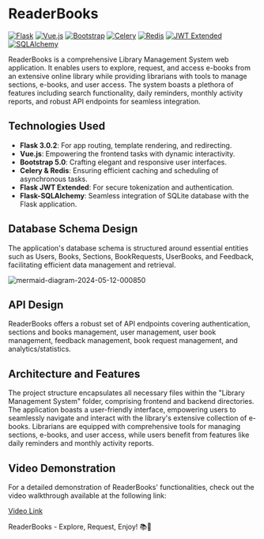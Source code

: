 # ReaderBooks

[![Flask](https://img.shields.io/badge/Flask-3.0.2-blue.svg)](https://flask.palletsprojects.com/)
[![Vue.js](https://img.shields.io/badge/Vue.js-Latest-brightgreen.svg)](https://vuejs.org/)
[![Bootstrap](https://img.shields.io/badge/Bootstrap-5.0-purple.svg)](https://getbootstrap.com/)
[![Celery](https://img.shields.io/badge/Celery-Latest-orange.svg)](https://docs.celeryproject.org/en/stable/)
[![Redis](https://img.shields.io/badge/Redis-Latest-red.svg)](https://redis.io/)
[![JWT Extended](https://img.shields.io/badge/Flask__JWT__Extended-Latest-yellowgreen.svg)](https://flask-jwt-extended.readthedocs.io/en/stable/)
[![SQLAlchemy](https://img.shields.io/badge/SQLAlchemy-Latest-lightgrey.svg)](https://www.sqlalchemy.org/)

ReaderBooks is a comprehensive Library Management System web application. It enables users to explore, request, and access e-books from an extensive online library while providing librarians with tools to manage sections, e-books, and user access. The system boasts a plethora of features including search functionality, daily reminders, monthly activity reports, and robust API endpoints for seamless integration.

## Technologies Used

- **Flask 3.0.2**: For app routing, template rendering, and redirecting.
- **Vue.js**: Empowering the frontend tasks with dynamic interactivity.
- **Bootstrap 5.0**: Crafting elegant and responsive user interfaces.
- **Celery & Redis**: Ensuring efficient caching and scheduling of asynchronous tasks.
- **Flask JWT Extended**: For secure tokenization and authentication.
- **Flask-SQLAlchemy**: Seamless integration of SQLite database with the Flask application.

## Database Schema Design

The application's database schema is structured around essential entities such as Users, Books, Sections, BookRequests, UserBooks, and Feedback, facilitating efficient data management and retrieval.

![mermaid-diagram-2024-05-12-000850](https://github.com/shubhusion/Library-Management-System/assets/96301987/fd99eb21-dd8f-4ac2-b3b9-cdd3c84a46ea)


## API Design

ReaderBooks offers a robust set of API endpoints covering authentication, sections and books management, user management, user book management, feedback management, book request management, and analytics/statistics.

## Architecture and Features

The project structure encapsulates all necessary files within the "Library Management System" folder, comprising frontend and backend directories. The application boasts a user-friendly interface, empowering users to seamlessly navigate and interact with the library's extensive collection of e-books. Librarians are equipped with comprehensive tools for managing sections, e-books, and user access, while users benefit from features like daily reminders and monthly activity reports.

## Video Demonstration

For a detailed demonstration of ReaderBooks' functionalities, check out the video walkthrough available at the following link:

[Video Link](https://www.canva.com/design/DAGCrJmC9lA/Ojd2u5rx0qf7G_WCwnoiIQ/watch?utm_content=DAGCrJmC9lA&utm_campaign=designshare&utm_medium=link&utm_source=editor)

ReaderBooks - Explore, Request, Enjoy! 📚🌟
